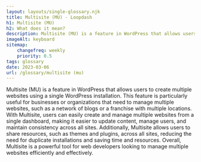 ```yaml
--- 
layout: layouts/single-glossary.njk
title: Multisite (MU) - Loopdash
h1: Multisite (MU)
h2: What does it mean?
description: Multisite (MU) is a feature in WordPress that allows users to create and manage multiple websites from a single WordPress installation.
imageAlt: keyboard
sitemap:
	changefreq: weekly
	priority: 0.5
tags: glossary
date: 2023-03-06
url: /glossary/multisite (mu)
---
```


Multisite (MU) is a feature in WordPress that allows users to create multiple websites using a single WordPress installation. This feature is particularly useful for businesses or organizations that need to manage multiple websites, such as a network of blogs or a franchise with multiple locations. With Multisite, users can easily create and manage multiple websites from a single dashboard, making it easier to update content, manage users, and maintain consistency across all sites. Additionally, Multisite allows users to share resources, such as themes and plugins, across all sites, reducing the need for duplicate installations and saving time and resources. Overall, Multisite is a powerful tool for web developers looking to manage multiple websites efficiently and effectively.
